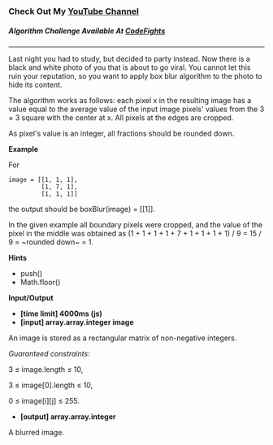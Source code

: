 ### Check Out My [YouTube Channel](https://www.YouTube.com/CodingTutorials360)

##### Algorithm Challenge Available At [CodeFights](https://codefights.com/arcade/intro/level-5/5xPitc3yT3dqS7XkP)
---
Last night you had to study, but decided to party instead. Now there is a black and white photo of you that is about to go viral. You cannot let this ruin your reputation, so you want to apply box blur algorithm to the photo to hide its content.

The algorithm works as follows: each pixel x in the resulting image has a value equal to the average value of the input image pixels' values from the 3 × 3 square with the center at x. All pixels at the edges are cropped.

As pixel's value is an integer, all fractions should be rounded down.

**Example**

For

    image = [[1, 1, 1], 
             [1, 7, 1], 
             [1, 1, 1]]
the output should be boxBlur(image) = [[1]].

In the given example all boundary pixels were cropped, and the value of the pixel in the middle was obtained as (1 + 1 + 1 + 1 + 7 + 1 + 1 + 1 + 1) / 9 = 15 / 9 = ~rounded down~ = 1.

**Hints**
-   push()
-   Math.floor()

**Input/Output**

- **[time limit] 4000ms (js)**
- **[input] array.array.integer image**

An image is stored as a rectangular matrix of non-negative integers.

*Guaranteed constraints:*

3 ≤ image.length ≤ 10,

3 ≤ image[0].length ≤ 10,

0 ≤ image[i][j] ≤ 255.

- **[output] array.array.integer**

A blurred image.